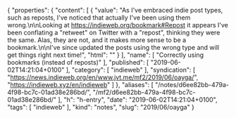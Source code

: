 {
  "properties": {
    "content": [
      {
        "value": "As I've embraced indie post types, such as reposts, I've noticed that actually I've been using them wrong.\n\nLooking at https://indieweb.org/bookmark#Repost it appears I've been conflating a \"retweet\" on Twitter with a \"repost\", thinking they were the same. Alas, they are not, and it makes more sense to be a bookmark.\n\nI've since updated the posts using the wrong type and will get things right next time!",
        "html": ""
      }
    ],
    "name": [
      "Correctly using bookmarks (instead of reposts)"
    ],
    "published": [
      "2019-06-02T14:21:04+0100"
    ],
    "category": [
      "indieweb"
    ],
    "syndication": [
      "https://news.indieweb.org/en/www.jvt.me/mf2/2019/06/oayga/",
      "https://indieweb.xyz/en/indieweb"
    ]
  },
  "aliases": [
    "/notes/d6ee82bb-479a-4f98-bc7c-01ad38e286bd/",
    "/mf2/d6ee82bb-479a-4f98-bc7c-01ad38e286bd/"
  ],
  "h": "h-entry",
  "date": "2019-06-02T14:21:04+0100",
  "tags": [
    "indieweb"
  ],
  "kind": "notes",
  "slug": "2019/06/oayga"
}

